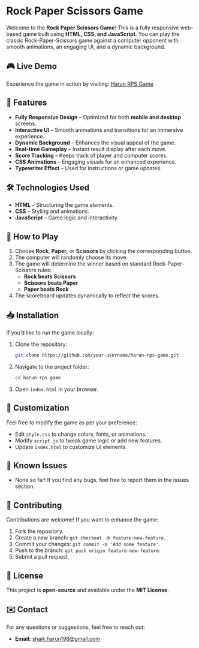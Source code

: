 # Rock Paper Scissors Game

Welcome to the **Rock Paper Scissors Game**! This is a fully responsive web-based game built using **HTML, CSS, and JavaScript**. You can play the classic Rock-Paper-Scissors game against a computer opponent with smooth animations, an engaging UI, and a dynamic background.

## 🎮 Live Demo
Experience the game in action by visiting: [Harun RPS Game](https://harunrpsgame.netlify.app)

## 📌 Features
- **Fully Responsive Design** – Optimized for both **mobile and desktop** screens.
- **Interactive UI** – Smooth animations and transitions for an immersive experience.
- **Dynamic Background** – Enhances the visual appeal of the game.
- **Real-time Gameplay** – Instant result display after each move.
- **Score Tracking** – Keeps track of player and computer scores.
- **CSS Animations** – Engaging visuals for an enhanced experience.
- **Typewriter Effect** – Used for instructions or game updates.

## 🛠️ Technologies Used
- **HTML** – Structuring the game elements.
- **CSS** – Styling and animations.
- **JavaScript** – Game logic and interactivity.

## 🚀 How to Play
1. Choose **Rock**, **Paper**, or **Scissors** by clicking the corresponding button.
2. The computer will randomly choose its move.
3. The game will determine the winner based on standard Rock-Paper-Scissors rules:
   - **Rock beats Scissors**
   - **Scissors beats Paper**
   - **Paper beats Rock**
4. The scoreboard updates dynamically to reflect the scores.

## 📥 Installation
If you’d like to run the game locally:

1. Clone the repository:
   ```sh
   git clone https://github.com/your-username/harun-rps-game.git
   ```
2. Navigate to the project folder:
   ```sh
   cd harun-rps-game
   ```
3. Open `index.html` in your browser.



## 🔧 Customization
Feel free to modify the game as per your preference:
- Edit `style.css` to change colors, fonts, or animations.
- Modify `script.js` to tweak game logic or add new features.
- Update `index.html` to customize UI elements.

## 🛑 Known Issues
- None so far! If you find any bugs, feel free to report them in the issues section.

## 🤝 Contributing
Contributions are welcome! If you want to enhance the game:
1. Fork the repository.
2. Create a new branch: `git checkout -b feature-new-feature`.
3. Commit your changes: `git commit -m 'Add some feature'`.
4. Push to the branch: `git push origin feature-new-feature`.
5. Submit a pull request.

## 📜 License
This project is **open-source** and available under the **MIT License**.

## ✉️ Contact
For any questions or suggestions, feel free to reach out:
- **Email:** shaik.harun198@gmail.com

